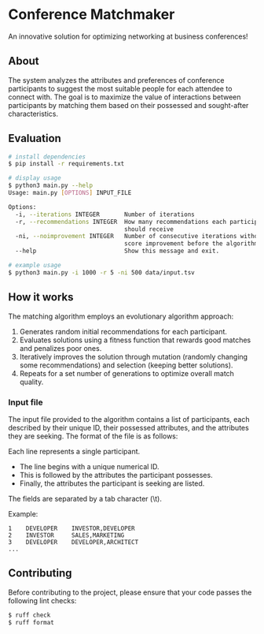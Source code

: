 # Conference Matchmaker
An innovative solution for optimizing networking at business conferences!

## About
The system analyzes the attributes and preferences of conference participants to suggest the most suitable people for each attendee to connect with. The goal is to maximize the value of interactions between participants by matching them based on their possessed and sought-after characteristics.

## Evaluation
```bash
# install dependencies
$ pip install -r requirements.txt

# display usage
$ python3 main.py --help
Usage: main.py [OPTIONS] INPUT_FILE

Options:
  -i, --iterations INTEGER       Number of iterations
  -r, --recommendations INTEGER  How many recommendations each participant
                                 should receive
  -ni, --noimprovement INTEGER   Number of consecutive iterations without
                                 score improvement before the algorithm stops
  --help                         Show this message and exit.

# example usage
$ python3 main.py -i 1000 -r 5 -ni 500 data/input.tsv
```

## How it works
The matching algorithm employs an evolutionary algorithm approach:

1. Generates random initial recommendations for each participant.
2. Evaluates solutions using a fitness function that rewards good matches and penalizes poor ones.
3. Iteratively improves the solution through mutation (randomly changing some recommendations) and selection (keeping better solutions).
4. Repeats for a set number of generations to optimize overall match quality.

### Input file
The input file provided to the algorithm contains a list of participants, each described by their unique ID, their possessed attributes, and the attributes they are seeking. The format of the file is as follows:

Each line represents a single participant.
- The line begins with a unique numerical ID.
- This is followed by the attributes the participant possesses.
- Finally, the attributes the participant is seeking are listed.

The fields are separated by a tab character (\t). 

Example:
```tsv
1    DEVELOPER    INVESTOR,DEVELOPER
2    INVESTOR     SALES,MARKETING
3    DEVELOPER    DEVELOPER,ARCHITECT
...
```

## Contributing
Before contributing to the project, please ensure that your code passes the following lint checks:
```bash
$ ruff check 
$ ruff format
```